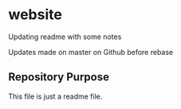 # website

Updating readme with some notes

Updates made on master on Github before rebase
 
 ## Repository Purpose

This file is just a readme file.